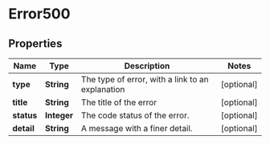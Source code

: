 # Error500

## Properties
Name | Type | Description | Notes
------------ | ------------- | ------------- | -------------
**type** | **String** | The type of error, with a link to an explanation |  [optional]
**title** | **String** | The title of the error |  [optional]
**status** | **Integer** | The code status of the error. |  [optional]
**detail** | **String** | A message with a finer detail. |  [optional]
